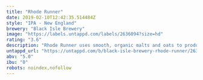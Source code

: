 ```yaml
---
title: "Rhode Runner"
date: 2019-02-10T12:42:35.514484Z
style: "IPA - New England"
brewery: "Black Isle Brewery"
image: "https://labels.untappd.com/labels/2636094?size=hd"
rating: "3.6"
description: "Rhode Runner uses smooth, organic malts and oats to produce a hazy, tropical tasting brew that’s perfect to enjoy as a session ale."
untappd_url: "https://untappd.com/b/black-isle-brewery-rhode-runner/2636094"
abv: "5.0"
ibu: "0"
robots: noindex,nofollow
---
```

